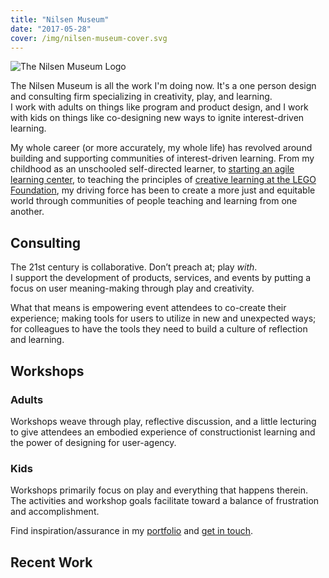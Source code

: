 ```yaml
---
title: "Nilsen Museum"
date: "2017-05-28"
cover: /img/nilsen-museum-cover.svg
---
```


![The Nilsen Museum Logo](/img/TheNilsenMuseum-02.png)

The Nilsen Museum is all the work I'm doing now. It's a one person design and consulting firm specializing in creativity, play, and learning.  
I work with adults on things like program and product design, and I work with kids on things like co-designing new ways to ignite interest-driven learning.  

My whole career (or more accurately, my whole life) has revolved around building and supporting communities of interest-driven learning. From my childhood as an unschooled self-directed learner, to [starting an agile learning center](https://liam.media/portfolio/endor-alc/), to teaching the principles of [creative learning at the LEGO Foundation](https://liam.media/portfolio/the-lego-idea-studio/), my driving force has been to create a more just and equitable world through communities of people teaching and learning from one another.

## Consulting

The 21st century is collaborative. Don’t preach at; play _with_.  
I support the development of products, services, and events by putting a focus on user meaning-making through play and creativity.  
  
What that means is empowering event attendees to co-create their experience; making tools for users to utilize in new and unexpected ways; for colleagues to have the tools they need to build a culture of reflection and learning.

## Workshops

### Adults 
Workshops weave through play, reflective discussion, and a little lecturing to give attendees an embodied experience of constructionist learning and the power of designing for user-agency.

### Kids 
Workshops primarily focus on play and everything that happens therein. The activities and workshop goals facilitate toward a balance of frustration and accomplishment.

Find inspiration/assurance in my [portfolio](/portfolio/) and [get in touch](/contact/).

## Recent Work
